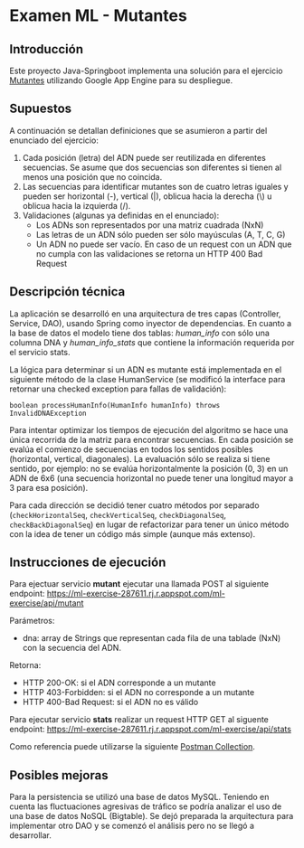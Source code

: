 # Examen ML - Mutantes

## Introducción
Este proyecto Java-Springboot implementa una solución para el ejercicio [Mutantes](https://github.com/dmatsudo/ml-exercise/blob/master/src/main/resources/doc/Examen%20Mercadolibre%20%20-%20Mutantes.pdf) utilizando Google App Engine para su despliegue.

## Supuestos
A continuación se detallan definiciones que se asumieron a partir del enunciado del ejercicio:
1. Cada posición (letra) del ADN puede ser reutilizada en diferentes secuencias. Se asume que dos secuencias son diferentes si tienen al menos una posición que no coincida.
2. Las secuencias para identificar mutantes son de cuatro letras iguales y pueden ser horizontal (-), vertical (|), oblicua hacia la derecha (\\) u oblicua hacia la izquierda (/).
3. Validaciones (algunas ya definidas en el enunciado):
   - Los ADNs son representados por una matriz cuadrada (NxN)
   - Las letras de un ADN sólo pueden ser sólo mayúsculas (A, T, C, G)
   - Un ADN no puede ser vacío.
   En caso de un request con un ADN que no cumpla con las validaciones se retorna un HTTP 400 Bad Request

## Descripción técnica
La aplicación se desarrolló en una arquitectura de tres capas (Controller, Service, DAO), usando Spring como inyector de dependencias.
En cuanto a la base de datos el modelo tiene dos tablas: *human_info* con sólo una columna DNA y *human_info_stats* que contiene la información requerida por el servicio stats.

La lógica para determinar si un ADN es mutante está implementada en el siguiente método de la clase HumanService (se modificó la interface para retornar una checked exception para fallas de validación):
```
boolean processHumanInfo(HumanInfo humanInfo) throws InvalidDNAException
```
Para intentar optimizar los tiempos de ejecución del algoritmo se hace una única recorrida de la matriz para encontrar secuencias. 
En cada posición se evalúa el comienzo de secuencias en todos los sentidos posibles (horizontal, vertical, diagonales). La evaluación sólo se realiza si tiene sentido, por ejemplo: no se evalúa horizontalmente la posición (0, 3) en un ADN de 6x6 (una secuencia horizontal no puede tener una longitud mayor a 3 para esa posición).

Para cada dirección se decidió tener cuatro métodos por separado (`checkHorizontalSeq`, `checkVerticalSeq`, `checkDiagonalSeq`, `checkBackDiagonalSeq`) en lugar de refactorizar para tener un único método con la idea de tener un código más simple (aunque más extenso).

## Instrucciones de ejecución
Para ejectuar servicio **mutant** ejecutar una llamada POST al siguiente endpoint:
https://ml-exercise-287611.rj.r.appspot.com/ml-exercise/api/mutant

Parámetros:
- dna: array de Strings que representan cada fila de una tablade (NxN) con la secuencia del ADN.

Retorna:
- HTTP 200-OK: si el ADN corresponde a un mutante
- HTTP 403-Forbidden: si el ADN no corresponde a un mutante
- HTTP 400-Bad Request: si el ADN no es válido

Para ejecutar servicio **stats** realizar un request HTTP GET al siguente endpoint:
https://ml-exercise-287611.rj.r.appspot.com/ml-exercise/api/stats

Como referencia puede utilizarse la siguiente [Postman Collection](https://github.com/dmatsudo/ml-exercise/blob/master/src/main/resources/doc/ml-exercise%20AppEngine.postman_collection.json).

## Posibles mejoras
Para la persistencia se utilizó una base de datos MySQL. Teniendo en cuenta las fluctuaciones agresivas de tráfico se podría analizar el uso de una base de datos NoSQL (Bigtable). Se dejó preparada la arquitectura para implementar otro DAO y se comenzó el análisis pero no se llegó a desarrollar.
